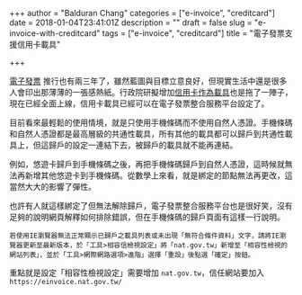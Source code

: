 +++
author = "Balduran Chang"
categories = ["e-invoice", "creditcard"]
date = 2018-01-04T23:41:01Z
description = ""
draft = false
slug = "e-invoice-with-creditcard"
tags = ["e-invoice", "creditcard"]
title = "電子發票支援信用卡載具"

+++


[電子發票](/2015/05/20/e-invoice/) 推行也有兩三年了，雖然藍圖與目標立意良好，但現實生活中還是很多人會印出那薄薄的一張感熱紙。行政院研擬增加[信用卡作為載具](https://www.einvoice.nat.gov.tw/ein_upload/html/1503989844484.html)也是拖了一陣子，現在已經全面上線，信用卡載具已經可以在電子發票整合服務平台設定了。

目前看來最輕鬆的使用情境，就是只使用手機條碼而不使用自然人憑證。手機條碼和自然人憑證都是最高層級的共通性載具，所有其他的載具都可以歸戶到共通性載具上，但這歸戶的設定一連結下去，被歸戶的載具就不能再連結。

例如，悠遊卡歸戶到手機條碼之後，再把手機條碼歸戶到自然人憑證，這時候就無法再新增其他悠遊卡到手機條碼。從數學上來看，就是綁定的節點無法再更改，這當然大大的影響了彈性。

也許有人就這樣綁定了但無法解除歸戶，電子發票整合服務平台也是很好笑，沒有足夠的說明網頁解釋如何排除錯誤，但在手機條碼的歸戶頁面有這樣一行說明。

```
若使用IE瀏覽器無法正常顯示已歸戶之載具列表或未出現「無符合條件資料」文字，請將IE瀏覽器更新至最新版本，於「工具>相容信檢視設定」將「nat.gov.tw」新增至「相容性檢視的網站列表」，並於「工具>網際網路選項>進階」選擇「重設」後點選「確定」按鈕。
```

重點就是設定「相容性檢視設定」需要增加 `nat.gov.tw`，信任網站要加入`https://einvoice.nat.gov.tw/`

